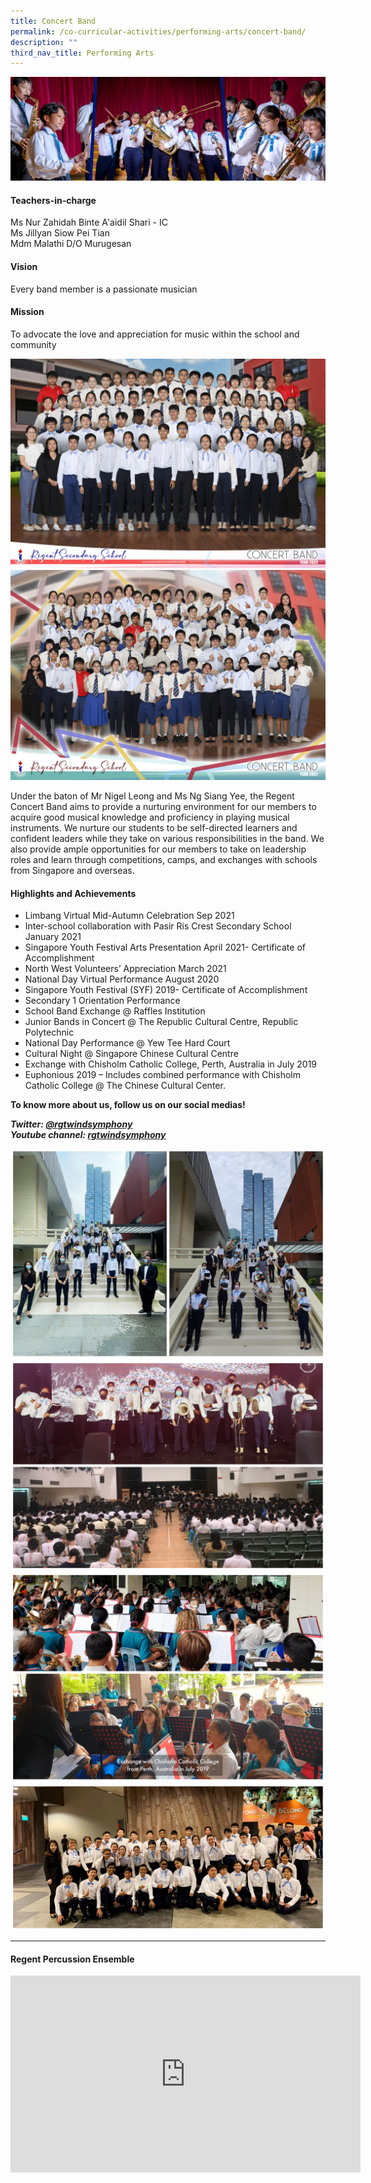```yaml
---
title: Concert Band
permalink: /co-curricular-activities/performing-arts/concert-band/
description: ""
third_nav_title: Performing Arts
---
```

![](/images/CCA/Concert%20Band/BANDBanner%20-%202023.jpg)

#### Teachers-in-charge  
Ms Nur Zahidah Binte A'aidil Shari - IC  
Ms Jillyan Siow Pei Tian  
Mdm Malathi D/O Murugesan

#### Vision  
Every band member is a passionate musician

#### Mission  
To advocate the love and appreciation for music within the school and community

![](/images/CCA/2022%20Concert%20Band%20Formal.jpg)
![](/images/CCA/2022%20Concert%20Band%20Fun.jpg)

Under the baton of Mr Nigel Leong and Ms Ng Siang Yee, the Regent Concert Band aims to provide a nurturing environment for our members to acquire good musical knowledge and proficiency in playing musical instruments. We nurture our students to be self-directed learners and confident leaders while they take on various responsibilities in the band. We also provide ample opportunities for our members to take on leadership roles and learn through competitions, camps, and exchanges with schools from Singapore and overseas.

#### Highlights and Achievements

*   Limbang Virtual Mid-Autumn Celebration Sep 2021
*   Inter-school collaboration with Pasir Ris Crest Secondary School January 2021
*   Singapore Youth Festival Arts Presentation April 2021- Certificate of Accomplishment
*   North West Volunteers’ Appreciation March 2021
*   National Day Virtual Performance August 2020
*   Singapore Youth Festival (SYF) 2019- Certificate of Accomplishment
*   Secondary 1 Orientation Performance
*   School Band Exchange @ Raffles Institution
*   Junior Bands in Concert @ The Republic Cultural Centre, Republic Polytechnic
*   National Day Performance @ Yew Tee Hard Court
*   Cultural Night @ Singapore Chinese Cultural Centre
*   Exchange with Chisholm Catholic College, Perth, Australia in July 2019
*   Euphonious 2019 – Includes combined performance with Chisholm Catholic College @ The Chinese Cultural Center.

**To know more about us, follow us on our social medias!**

***Twitter: [@rgtwindsymphony](https://twitter.com/rgtwindsymphony)***  
***Youtube channel: [rgtwindsymphony](https://www.youtube.com/@regentwindsymphony9217)***

![](/images/CCA/Concert%20Band/BAND-1.jpg)
![](/images/CCA/Concert%20Band/BAND-2.jpg)
![](/images/CCA/Concert%20Band/BAND-3.jpg)
![](/images/CCA/Concert%20Band/BAND-4.jpg)

---

#### Regent Percussion Ensemble

<iframe width="560" height="315" src="https://www.youtube.com/embed/zj0nesKZooM" title="YouTube video player" frameborder="0" allow="accelerometer; autoplay; clipboard-write; encrypted-media; gyroscope; picture-in-picture" allowfullscreen=""></iframe>
